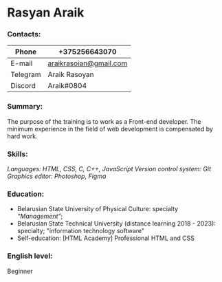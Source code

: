 # Rasyan Araik

### Contacts:
 
|Phone |+375256643070|
|------|-------------|
|E-mail|araikrasoian@gmail.com|
|Telegram|Araik Rasoyan|
|Discord|Araik#0804|

### Summary:
The purpose of the training is to work as a Front-end developer. The minimum experience in the field of web development is compensated by hard work.

### Skills:
*Languages: HTML, CSS, C, C++, JavaScript
Version control system: Git 
Graphics editor: Photoshop, Figma*

### Education:
* Belarusian State University of Physical Culture: specialty  *"Management"*;
* Belarusian State Technical University (distance learning 2018 - 2023): specialty; "information technology software"
* Self-education: [HTML Academy] Professional HTML and CSS

### English level: 
Beginner




